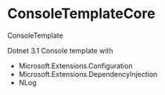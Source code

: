 # ConsoleTemplateCore
ConsoleTemplate

 Dotnet 3.1 Console template with
- Microsoft.Extensions.Configuration
- Microsoft.Extensions.DependencyInjection
- NLog
